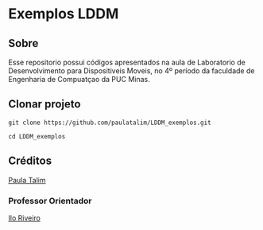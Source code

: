 # Exemplos LDDM

## Sobre

Esse repositorio possui códigos apresentados na aula de Laboratorio de Desenvolvimento para Dispositiveis Moveis, no 4º período da faculdade de Engenharia de Compuatçao da PUC Minas.

## Clonar projeto

```
git clone https://github.com/paulatalim/LDDM_exemplos.git
```
```
cd LDDM_exemplos
```

## Créditos

[Paula Talim](https://www.linkedin.com/in/paulatalim/)

### Professor Orientador

[Ilo Riveiro](https://www.linkedin.com/in/ilorivero/)